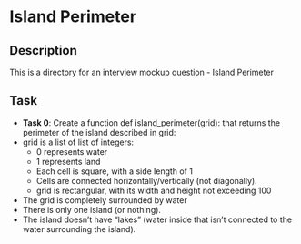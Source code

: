 # Island Perimeter

## Description
This is a directory for an interview mockup question -  Island Perimeter

## Task
- **Task 0**: Create a function def island_perimeter(grid): that returns the perimeter of the island described in grid:
 - grid is a list of list of integers:
    - 0 represents water
    - 1 represents land
    - Each cell is square, with a side length of 1
    - Cells are connected horizontally/vertically (not diagonally).
    - grid is rectangular, with its width and height not exceeding 100
 - The grid is completely surrounded by water
 - There is only one island (or nothing).
 - The island doesn’t have “lakes” (water inside that isn’t connected to the water surrounding the island).